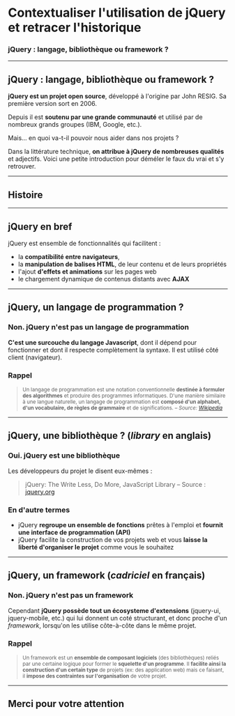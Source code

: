 <!-- footer: Copyright 2017 © Glenn ROLLAND – Reproduction interdite -->

<link rel="stylesheet" href="../../assets/style.css" />

# Contextualiser l'utilisation de jQuery et retracer l'historique

### jQuery : langage, bibliothèque ou framework ?

----

## jQuery : langage, bibliothèque ou framework ?


__jQuery est un projet open source__, développé à l'origine par John RESIG. Sa première version sort en 2006. 

Depuis il est __soutenu par une grande communauté__ et utilisé par de nombreux grands groupes (IBM, Google, etc.).

Mais... en quoi va-t-il pouvoir nous aider dans nos projets ?

Dans la littérature technique, __on attribue à jQuery de nombreuses qualités__ et adjectifs. Voici une petite introduction pour déméler le faux du vrai et s'y retrouver.

----

## Histoire


----

## jQuery en bref

jQuery est ensemble de fonctionnalités qui facilitent :

*  la __compatibilité entre navigateurs__, 
*  la __manipulation de balises HTML__, de leur contenu et de leurs propriétés
*  l'ajout __d'effets et animations__ sur les pages web
*  le chargement dynamique de contenus distants avec __AJAX__

----

## jQuery, un langage de programmation ?

### Non. jQuery n'est pas un langage de programmation

__C'est une surcouche du langage Javascript__, dont il dépend pour fonctionner et dont il respecte complètement la syntaxe. Il est utilisé côté client (navigateur).


### Rappel

<small>

> Un langage de programmation est une notation conventionnelle  __destinée à formuler des algorithmes__ et produire des programmes informatiques. D'une manière similaire à une langue naturelle, un langage de programmation est __composé d'un alphabet, d'un vocabulaire, de règles de grammaire__ et de significations.
> – _Source: [Wikipedia](https://fr.wikipedia.org/wiki/Langage_de_programmation)_

</small>


----

## jQuery, une bibliothèque ? (_library_ en anglais) 

### Oui. jQuery est une bibliothèque

Les développeurs du projet le disent eux-mêmes :

> jQuery: The Write Less, Do More, JavaScript Library
> – Source : [jquery.org](https://jquery.org)

### En d'autre termes

* jQuery __regroupe un ensemble de fonctions__ prêtes à l'emploi et __fournit une interface de programmation (API)__
* jQuery facilite la construction de vos projets web et vous __laisse la liberté d'organiser le projet__ comme vous le souhaitez

----

## jQuery, un framework (_cadriciel_ en français)

### Non. jQuery n'est pas un framework

Cependant __jQuery possède tout un écosysteme d'extensions__ (jquery-ui, jquery-mobile, etc.) qui lui donnent un coté structurant, et donc proche d'un _framework_, lorsqu'on les utilise côte-à-côte dans le même projet.

### Rappel 

<small>

> Un framework est un __ensemble de composant logiciels__ (des bibliothèques) reliés par une certaine logique pour former le __squelette d'un programme__.  Il __facilite ainsi la construction d'un certain type__ de projets (ex: des application web) mais ce faisant, il __impose des contraintes sur l'organisation__ de votre projet.

</small>

----

## Merci pour votre attention 


